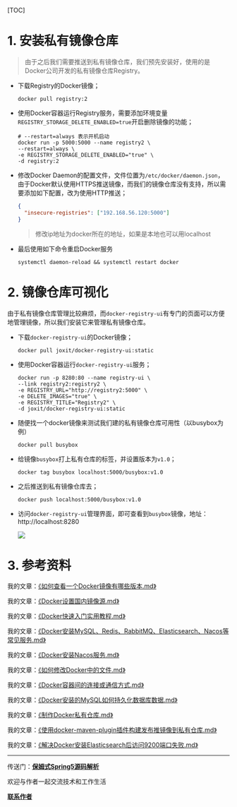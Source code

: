 [TOC]

# 1. 安装私有镜像仓库

> 由于之后我们需要推送到私有镜像仓库，我们预先安装好，使用的是Docker公司开发的私有镜像仓库Registry。

* 下载Registry的Docker镜像；

  ```shell
  docker pull registry:2
  ```

* 使用Docker容器运行Registry服务，需要添加环境变量`REGISTRY_STORAGE_DELETE_ENABLED=true`开启删除镜像的功能；

  ```shell
  # --restart=always 表示开机启动
  docker run -p 5000:5000 --name registry2 \
  --restart=always \
  -e REGISTRY_STORAGE_DELETE_ENABLED="true" \
  -d registry:2
  ```

* 修改Docker Daemon的配置文件，文件位置为`/etc/docker/daemon.json`，由于Docker默认使用HTTPS推送镜像，而我们的镜像仓库没有支持，所以需要添加如下配置，改为使用HTTP推送；

  ```json
  {
    "insecure-registries": ["192.168.56.120:5000"]
  }
  ```

  > 修改ip地址为docker所在的地址，如果是本地也可以用localhost

* 最后使用如下命令重启Docker服务

  ```shell
  systemctl daemon-reload && systemctl restart docker
  ```

# 2. 镜像仓库可视化

由于私有镜像仓库管理比较麻烦，而`docker-registry-ui`有专门的页面可以方便地管理镜像，所以我们安装它来管理私有镜像仓库。

* 下载`docker-registry-ui`的Docker镜像；

  ```shell
  docker pull joxit/docker-registry-ui:static
  ```

* 使用Docker容器运行`docker-registry-ui`服务；

  ```shell
  docker run -p 8280:80 --name registry-ui \
  --link registry2:registry2 \
  -e REGISTRY_URL="http://registry2:5000" \
  -e DELETE_IMAGES="true" \
  -e REGISTRY_TITLE="Registry2" \
  -d joxit/docker-registry-ui:static
  ```

* 随便找一个docker镜像来测试我们建的私有镜像仓库可用性（以busybox为例）

  ```shell
  docker pull busybox
  ```

* 给镜像`busybox`打上私有仓库的标签，并设置版本为`v1.0`；

  ```shell
  docker tag busybox localhost:5000/busybox:v1.0
  ```

* 之后推送到私有镜像仓库去；

  ```shell
  docker push localhost:5000/busybox:v1.0
  ```

* 访问`docker-registry-ui`管理界面，即可查看到`busybox`镜像，地址：http://localhost:8280

  ![](https://firefish-dev-images.oss-cn-hangzhou.aliyuncs.com/dev-images/Snip20230728_2.png)

# 3. 参考资料

我的文章：[《如何查看一个Docker镜像有哪些版本.md》](https://gitee.com/firefish985/article-list/tree/master/Docker)

我的文章：[《Docker设置国内镜像源.md》](https://gitee.com/firefish985/article-list/tree/master/Docker)

我的文章：[《Docker快速入门实用教程.md》](https://gitee.com/firefish985/article-list/tree/master/Docker)

我的文章：[《Docker安装MySQL、Redis、RabbitMQ、Elasticsearch、Nacos等常见服务.md》](https://gitee.com/firefish985/article-list/tree/master/Docker)

我的文章：[《Docker安装Nacos服务.md》](https://gitee.com/firefish985/article-list/tree/master/Docker)

我的文章：[《如何修改Docker中的文件.md》](https://gitee.com/firefish985/article-list/tree/master/Docker)

我的文章：[《Docker容器间的连接或通信方式.md》](https://gitee.com/firefish985/article-list/tree/master/Docker)

我的文章：[《Docker安装的MySQL如何持久化数据库数据.md》](https://gitee.com/firefish985/article-list/tree/master/Docker)

我的文章：[《制作Docker私有仓库.md》](https://gitee.com/firefish985/article-list/tree/master/Docker)

我的文章：[《使用docker-maven-plugin插件构建发布推镜像到私有仓库.md》](https://gitee.com/firefish985/article-list/tree/master/Docker)

我的文章：[《解决Docker安装Elasticsearch后访问9200端口失败.md》](https://gitee.com/firefish985/article-list/tree/master/Docker)

---

传送门：[**保姆式Spring5源码解析**](https://gitee.com/firefish985/spring-framework-deepanalysis/tree/5.1.x#项目介绍)

欢迎与作者一起交流技术和工作生活

[**联系作者**](https://gitee.com/firefish985/spring-framework-deepanalysis/tree/5.1.x#联系作者)
